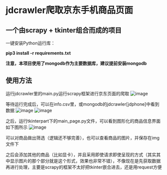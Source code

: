 # jdcrawler爬取京东手机商品页面
## 一个由scrapy + tkinter组合而成的项目


一键安装Python运行库：


**pip3 install -r requirements.txt**

**注意，本项目使用了mongodb作为主要数据库，建议提前安装mongodb**


## 使用方法
运行jdcrawler里的main.py运行scrapy框架进行京东页面的爬取
![image](https://user-images.githubusercontent.com/33159179/161721359-1b587973-b5cf-464c-95df-707f21677f0f.png)

等待运行完成后，可以在info.csv里，或mongodb的jdcrawler[jdphone]中看到数据
![image](https://user-images.githubusercontent.com/33159179/161722155-e7366851-dcce-4223-9916-aa84187cbfe2.png)
![image](https://user-images.githubusercontent.com/33159179/161722213-cf4e2a82-06ca-4678-87b0-2614e9123ae5.png)


之后，运行tkinterpart下的main_page.py文件，可以看到图形化的商品信息界面如下图所示
![image](https://user-images.githubusercontent.com/33159179/161722535-457d389c-d90f-421e-847d-35d7af34b8c9.png)


 可以对商品做出筛选（逻辑还不够完善），也可以查看商品的图片，并保存在img文件下
 
 
 
 之后会添加其他的商品（比如显卡），并且采用即使请求即使呈现的方式（其实其中显示图片的那个部分就是这个形式，效果也非常不错），不像现在是先获取数据再进行处理，主要是scrapy的框架不太好把tkinter嵌合进去，还是用request方便






